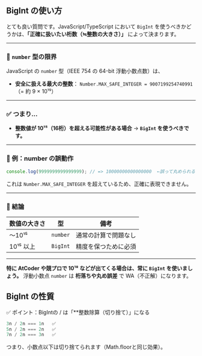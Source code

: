 ## BigInt の使い方

とても良い質問です。JavaScript/TypeScript において `BigInt` を使うべきかどうかは、**「正確に扱いたい桁数（≒整数の大きさ）」** によって決まります。

---

### 🔢 `number` 型の限界

JavaScript の `number` 型（IEEE 754 の 64-bit 浮動小数点数）は、

* **安全に扱える最大の整数**：
  `Number.MAX_SAFE_INTEGER = 9007199254740991`（= 約 9 × 10¹⁵）

---

### ✅ つまり…

* **整数値が 10¹⁵（16桁）を超える可能性がある場合**
  → **`BigInt` を使うべきです。**

---

### 🧪 例：number の誤動作

```ts
console.log(9999999999999999); // => 10000000000000000  ←誤って丸められる！
```

これは `Number.MAX_SAFE_INTEGER` を超えているため、正確に表現できません。

---

### 🎯 結論

| 数値の大きさ  | 型        | 備考         |
| ------- | -------- | ---------- |
| 〜10¹⁵   | `number` | 通常の計算で問題なし |
| 10¹⁵ 以上 | `BigInt` | 精度を保つために必須 |

---

**特に AtCoder や競プロで 10¹⁸ などが出てくる場合は、常に `BigInt` を使いましょう。**
浮動小数点 `number` は **桁落ちや丸め誤差** で WA（不正解）になります。


## BigInt の性質

✅ ポイント：BigIntの / は「**整数除算（切り捨て）」になる
```ts
3n / 2n === 1n   ✅
5n / 2n === 2n   ✅
7n / 2n === 3n   ✅
```
つまり、小数点以下は切り捨てられます（Math.floorと同じ効果）。